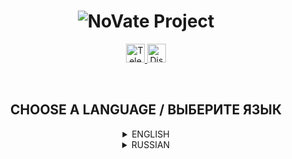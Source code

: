 <h1 align="center">
  <img src="https://i.imgur.com/iasKyQU.png" title="NoVate Project" alt="NoVate Project">
</h1>

<p align="center">
  <a href="https://t.me/novatesource" target="__blank">
    <img src="https://i.imgur.com/qbW4p8Y.png" width="30" height="30" title="Telegram" alt="Telegram">
  </a>
  <a href="https://discord.gg/dYqtDrm6Ju" target="__blank">
    <img src="https://i.imgur.com/TFvPWEX.png" width="30" height="30" title="Discord" alt="Discord">
  </a>
</p>

<br/>

<h2 align="center">
  CHOOSE A LANGUAGE / ВЫБЕРИТЕ ЯЗЫК
</h2>

<details>
  <summary align="center">ENGLISH</summary>

  <h2 align="center">
    NoVate Source Bot for Telegram
  </h2>

  <p align="center">
    <sup>Free open source bot for developers</sup>
  </p>

  ---

  ## :desktop_computer: DESCRIPTION

  Did you want to create your own bot for Telegram using the Aiogram library, but didn't know where to start?
  To your attention **NoVate Source Bot**. A bot written for Telegram on the open source Aiogram library. This code is perfect for those who do not know where to start and what you need to write your bot.

  ---

  ## :anchor: WORK PROGRESS

  Progress of the work done, which is updated as development progresses.
  Edits and updates in systems are possible!

  - [x] Registration (/start)
    - [x] Checking for subscriptions to certain channels
    - [x] Checking for a referral
  - [x] Referral system
    - [x] Statistics
  - [x] Help section
    - [x] Information about the bot
    - [x] Rules for using the bot
  - [x] Donations
    - [x] Statistics
  - [x] Technical support
    - [x] Sending a request
  - [x] Section for Administration
    - [x] Administration Management
      - [x] Addendum
      - [x] Removal
    - [x] Subscription Channels
      - [x] Addendum
      - [x] Removal
      - [x] Changing subscriptions

  ---

  ## :keyboard: TECHNICAL PART

  ### LIBRARIES

  - [Aiogram 3.1.1](https://pypi.org/project/aiogram/) is one of the popular libraries for creating a Telegram bot.
  - [SQLAlchemy 2.0.23](https://pypi.org/project/SQLAlchemy/) is a library for working with the SQL database.
  - [APScheduler 3.10.4](https://pypi.org/project/APScheduler/) is a library that allows you to schedule code execution (task scheduler).
  - [YooMoney 0.1.0](https://pypi.org/project/YooMoney/) - a library for online transfers to a YooMoney wallet (and not only).
  
  ---

  ## :star: QUICK START

  ### REQUIRED PROGRAMS
  <sup>Links under the sign (*) are optional.</sup>

  - [SQLiteStudio *](https://github.com/pawelsalawa/sqlitestudio/releases/download/3.4.4/SQLiteStudio-3.4.4-windows-x64-installer.exe)
  - [Git](https://git-scm.com/downloads)
  - [Visual Studio Code](https://code.visualstudio.com/Download)

  ### INSTALLATION
  <sup>Via Terminal or PowerShell</sup>

  ```
  git clone https://github.com/NoVate911/python-telegram-novatesource.git
  ```

  <br/>

  ```
  cd python-telegram-novatesource
  ```

  <br/>

  ```
  We write "install.bat" and wait for the end of the installation of all dependencies
  ```

  <br/>

  ```
  After installing the libraries, we write "payments.bat" and select the "TOKEN" item
  ```

  <br/>

  ```
  Register the application on the YooMoney website and enter the Client ID, and after Redirect URI
  ```

  <br/>

  ```
  Click on the link that was transferred to the console and get a link to the token, which we insert again into the console
  ```

  <br/>

  ```
  After receiving the token, we reopen "payments.bat" and select the item "RECEIVER ID" and enter the received token
  ```

  <br/>

  ```
  Opening "config.py" and we enter our values
  ```

  <br/>

  ```
  After setting up, run the "start.bat" file and wait for the bot to start
  ```
  
</details>

<details>
  <summary align="center">RUSSIAN</summary>

  <h2 align="center">
    NoVate Source Bot для Telegram
  </h2>

  <p align="center">
    <sup>Бесплатный бот с открытым исходным кодом для разработчиков</sup>
  </p>

  ---

  ## :desktop_computer: ОПИСАНИЕ

  Хотели создать своего бота для Telegram, используя библиотеку Aiogram, но не знали с чего начать?
  Вашему вниманию **NoVate Source Bot**. Бот, написанный для Telegram на библиотеке Aiogram с открытым исходным кодом. Данный код отлично подойдёт для тех, кто не знает с чего начать и что нужно для написания своего бота.

  ---

  ## :anchor: ПРОГРЕСС РАБОТЫ

  Прогресс проделанной работы, которая обновляется по мере разработки.
  Возможны правки и обновления в системах!

  - [x] Регистрация (/start)
    - [x] Проверка на оформление подписки на определённые каналы
    - [x] Проверка на реферала
  - [x] Реферальная система
    - [x] Статистика
  - [x] Раздел помощи
    - [x] Информация о боте
    - [x] Правила пользования ботом
  - [x] Пожертвования
    - [x] Статистика
  - [x] Техническая поддержка
    - [x] Отправка запроса
  - [x] Раздел для Администрации
    - [x] Управление Администрацией
      - [x] Добавление
      - [x] Удаление
    - [x] Каналы для подписки
      - [x] Добавление
      - [x] Удаление
      - [x] Смена подписки

  ---

  ## :keyboard: ТЕХНИЧЕСКАЯ ЧАСТЬ

  ### БИБЛИОТЕКИ

  - [Aiogram 3.1.1](https://pypi.org/project/aiogram/) - одна из популярных библиотек для создания Telegram бота.
  - [SQLAlchemy 2.0.23](https://pypi.org/project/SQLAlchemy/) - библиотека для работы с базой данных SQL.
  - [APScheduler 3.10.4](https://pypi.org/project/APScheduler/) - библиотека, которая позволяет планировать выполнение кода (планировщик задач).
  - [YooMoney 0.1.0](https://pypi.org/project/YooMoney/) - библиотека для онлайн переводов на кошелёк YooMoney (и не только).

  ---

  ## :star: БЫСТРЫЙ СТАРТ

  ### НЕОБХОДИМЫЕ ПРОГРАММЫ
  <sup>Ссылки под знаком (*) не являются обязательными.</sup>

  - [SQLiteStudio *](https://github.com/pawelsalawa/sqlitestudio/releases/download/3.4.4/SQLiteStudio-3.4.4-windows-x64-installer.exe)
  - [Git](https://git-scm.com/downloads)
  - [Visual Studio Code](https://code.visualstudio.com/Download)

  ### УСТАНОВКА
  <sup>Через Terminal или PowerShell</sup>

  ```
  git clone https://github.com/NoVate911/python-telegram-novatesource.git
  ```

  <br/>

  ```
  cd python-telegram-novatesource
  ```

  <br/>

  ```
  Пишем "install.bat" и ждём окончания установки всех зависимостей
  ```

  <br/>

  ```
  После установки библиотек, пишем "payments.bat" и выбираем пункт "TOKEN"
  ```

  <br/>

  ```
  Регистрируем приложение на сайте YooMoney и вводим Client ID, а после Redirect URI
  ```

  <br/>

  ```
  Переходим по ссылке, которая вывелась в консоль и получаем ссылку на токен, которую вставляем вновь в консоль
  ```

  <br/>

  ```
  После получения токена, вновь открываем "payments.bat" и выбираем пункт "RECEIVER ID" и вводим полученный токен
  ```

  <br/>

  ```
  Открываем "config.py" и вводим свои значения
  ```

  <br/>

  ```
  После настройки запускаем файл "start.bat" и ждём запуска бота
  ```
    
</details>
